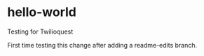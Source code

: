 # hello-world
Testing for Twilioquest

First time testing this change after adding a readme-edits branch.

